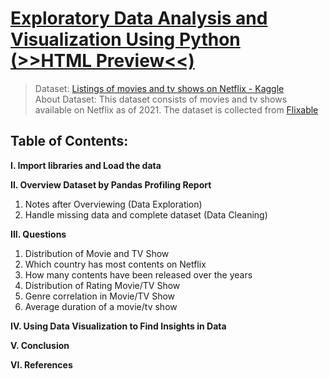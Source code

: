 # [Exploratory Data Analysis and Visualization Using Python (>>HTML Preview<<)](https://htmlpreview.github.io/?https://github.com/tedhwang007/netflix-eda/blob/main/Preview.html)
> Dataset: [Listings of movies and tv shows on Netflix - Kaggle](https://www.kaggle.com/datasets/shivamb/netflix-shows)<br>
> About Dataset: This dataset consists of movies and tv shows available on Netflix as of 2021. The dataset is collected from [Flixable](https://flixable.com/)

## Table of Contents:
**I. Import libraries and Load the data**

**II. Overview Dataset by Pandas Profiling Report**

1. Notes after Overviewing (Data Exploration)
2. Handle missing data and complete dataset (Data Cleaning)

**III. Questions**

1. Distribution of Movie and TV Show
2. Which country has most contents on Netflix
3. How many contents have been released over the years
4. Distribution of Rating Movie/TV Show
5. Genre correlation in Movie/TV Show
6. Average duration of a movie/tv show

**IV. Using Data Visualization to Find Insights in Data**

**V. Conclusion**

**VI. References**
